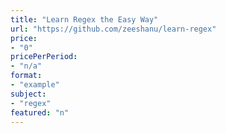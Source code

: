 ```yaml
---
title: "Learn Regex the Easy Way"
url: "https://github.com/zeeshanu/learn-regex"
price: 
- "0"
pricePerPeriod: 
- "n/a"
format: 
- "example"
subject: 
- "regex"
featured: "n"
---
```

